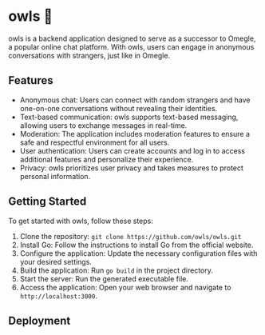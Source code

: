 # owls 🦉

owls is a backend application designed to serve as a successor to Omegle, a popular online chat platform. With owls, users can engage in anonymous conversations with strangers, just like in Omegle.

## Features

- Anonymous chat: Users can connect with random strangers and have one-on-one conversations without revealing their identities.
- Text-based communication: owls supports text-based messaging, allowing users to exchange messages in real-time.
- Moderation: The application includes moderation features to ensure a safe and respectful environment for all users.
- User authentication: Users can create accounts and log in to access additional features and personalize their experience.
- Privacy: owls prioritizes user privacy and takes measures to protect personal information.

## Getting Started

To get started with owls, follow these steps:

1. Clone the repository: `git clone https://github.com/owls/owls.git`
2. Install Go: Follow the instructions to install Go from the official website.
3. Configure the application: Update the necessary configuration files with your desired settings.
4. Build the application: Run `go build` in the project directory.
5. Start the server: Run the generated executable file.
6. Access the application: Open your web browser and navigate to `http://localhost:3000`.

## Deployment
